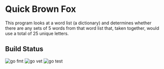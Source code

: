# Quick Brown Fox

This program looks at a word list (a dictionary) and determines whether there are any sets of 5 words from that word list that, taken together, would use a total of 25 unique letters.

## Build Status

![go fmt](https://github.com/erikbryant/quickBrownFox/actions/workflows/fmt.yml/badge.svg)
![go vet](https://github.com/erikbryant/quickBrownFox/actions/workflows/vet.yml/badge.svg)
![go test](https://github.com/erikbryant/quickBrownFox/actions/workflows/test.yml/badge.svg)
